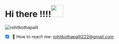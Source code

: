 <div align="left">

 # Hi there !!!!<img src="https://raw.githubusercontent.com/MartinHeinz/MartinHeinz/master/wave.gif" width="40">
</div>

<p align="left"> 
  <img src="https://komarev.com/ghpvc/?username=rohitkothapalli&label= WELCOME DEVELOPER NO." alt="rohitkothapalli" /> 
</p>

- [x] 📩 How to reach me: [rohitkothapalli222@gmail.com](rohitkothapalli222@gmail.com)
